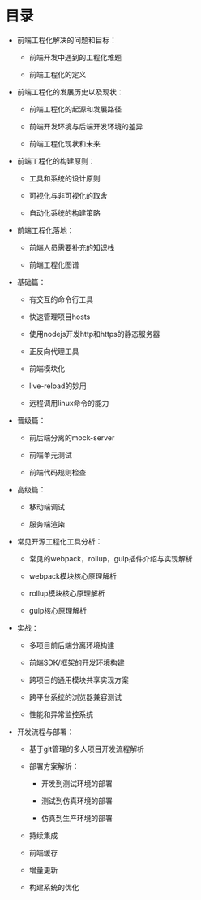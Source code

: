 # 目录

* 前端工程化解决的问题和目标：

  * 前端开发中遇到的工程化难题

  * 前端工程化的定义

* 前端工程化的发展历史以及现状：

  * 前端工程化的起源和发展路径

  * 前端开发环境与后端开发环境的差异

  * 前端工程化现状和未来

* 前端工程化的构建原则：

  * 工具和系统的设计原则

  * 可视化与非可视化的取舍

  * 自动化系统的构建策略

* 前端工程化落地：

  * 前端人员需要补充的知识栈

  * 前端工程化图谱

* 基础篇：

  * 有交互的命令行工具

  * 快速管理项目hosts

  * 使用nodejs开发http和https的静态服务器

  * 正反向代理工具

  * 前端模块化

  * live-reload的妙用

  * 远程调用linux命令的能力

* 晋级篇：

  * 前后端分离的mock-server

  * 前端单元测试

  * 前端代码规则检查

* 高级篇：

  * 移动端调试

  * 服务端渲染

* 常见开源工程化工具分析：

  * 常见的webpack，rollup，gulp插件介绍与实现解析

  * webpack模块核心原理解析

  * rollup模块核心原理解析

  * gulp核心原理解析

* 实战：

  * 多项目前后端分离环境构建

  * 前端SDK/框架的开发环境构建

  * 跨项目的通用模块共享实现方案

  * 跨平台系统的浏览器兼容测试

  * 性能和异常监控系统

* 开发流程与部署：

  * 基于git管理的多人项目开发流程解析

  * 部署方案解析：

    * 开发到测试环境的部署

    * 测试到仿真环境的部署

    * 仿真到生产环境的部署

  * 持续集成

  * 前端缓存

  * 增量更新

  * 构建系统的优化



